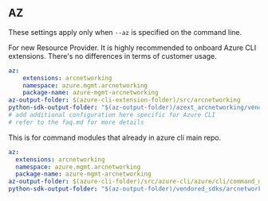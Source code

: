 ## AZ

These settings apply only when `--az` is specified on the command line.

For new Resource Provider. It is highly recommended to onboard Azure CLI extensions. There's no differences in terms of customer usage. 

``` yaml $(az) && $(target-mode) != 'core'
az:
    extensions: arcnetworking
    namespace: azure.mgmt.arcnetworking
    package-name: azure-mgmt-arcnetworking
az-output-folder: $(azure-cli-extension-folder)/src/arcnetworking
python-sdk-output-folder: "$(az-output-folder)/azext_arcnetworking/vendored_sdks/arcnetworking"
# add additional configuration here specific for Azure CLI
# refer to the faq.md for more details
```



This is for command modules that already in azure cli main repo. 
``` yaml $(az) && $(target-mode) == 'core'
az:
  extensions: arcnetworking
  namespace: azure.mgmt.arcnetworking
  package-name: azure-mgmt-arcnetworking
az-output-folder: $(azure-cli-folder)/src/azure-cli/azure/cli/command_modules/arcnetworking
python-sdk-output-folder: "$(az-output-folder)/vendored_sdks/arcnetworking"
``` 